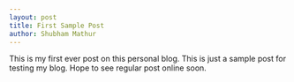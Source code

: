```yaml
---
layout: post
title: First Sample Post
author: Shubham Mathur
---
```


This is my first ever post on this personal blog. This is just a sample post for testing my blog. Hope to see regular post online soon.